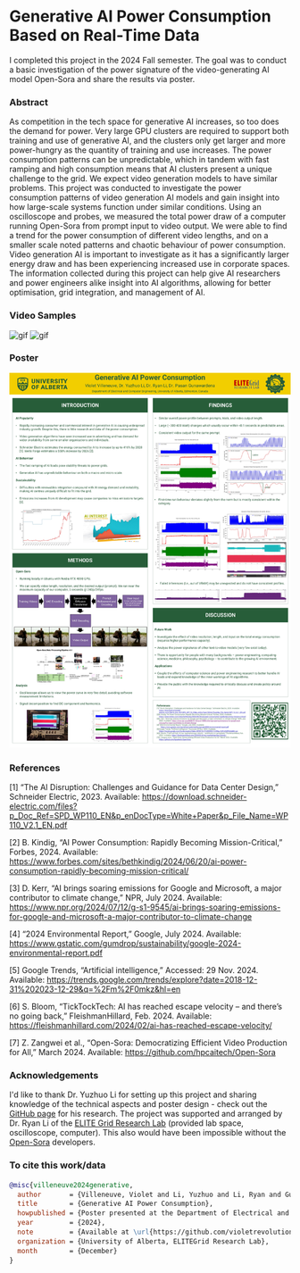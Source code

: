 # Generative AI Power Consumption Based on Real-Time Data
I completed this project in the 2024 Fall semester. The goal was to conduct a basic investigation of the power signature of the video-generating AI model Open-Sora and share the results via poster. 

### Abstract
As competition in the tech space for generative AI increases, so too does the demand for power. Very large GPU clusters are required to support both training and use of generative AI, and the clusters only get larger and more power-hungry as the quantity of training and use increases. The power consumption patterns can be unpredictable, which in tandem with fast ramping and high consumption means that AI clusters present a unique challenge to the grid. We expect video generation models to have similar problems. This project was conducted to investigate the power consumption patterns of video generation AI models and gain insight into how large-scale systems function under similar conditions. Using an oscilloscope and probes, we measured the total power draw of a computer running Open-Sora from prompt input to video output. We were able to find a trend for the power consumption of different video lengths, and on a smaller scale noted patterns and chaotic behaviour of power consumption. Video generation AI is important to investigate as it has a significantly larger energy draw and has been experiencing increased use in corporate spaces. The information collected during this project can help give AI researchers and power engineers alike insight into AI algorithms, allowing for better optimisation, grid integration, and management of AI. 

### Video Samples

![gif](SORA_Long1_000.gif) ![gif](SORA_Custom3_001.gif)

### Poster

![image](Poster.jpg)

### References
[1] “The AI Disruption: Challenges and Guidance for Data Center Design,” Schneider Electric, 2023. Available: https://download.schneider-electric.com/files?p_Doc_Ref=SPD_WP110_EN&p_enDocType=White+Paper&p_File_Name=WP110_V2.1_EN.pdf

[2] B. Kindig, “AI Power Consumption: Rapidly Becoming Mission-Critical,” Forbes, 2024. Available: https://www.forbes.com/sites/bethkindig/2024/06/20/ai-power-consumption-rapidly-becoming-mission-critical/

[3] D. Kerr, “AI brings soaring emissions for Google and Microsoft, a major contributor to climate change,” NPR, July 2024. Available: https://www.npr.org/2024/07/12/g-s1-9545/ai-brings-soaring-emissions-for-google-and-microsoft-a-major-contributor-to-climate-change

[4] “2024 Environmental Report,” Google, July 2024. Available: https://www.gstatic.com/gumdrop/sustainability/google-2024-environmental-report.pdf

[5] Google Trends, “Artificial intelligence,” Accessed: 29 Nov. 2024. Available: https://trends.google.com/trends/explore?date=2018-12-31%202023-12-29&q=%2Fm%2F0mkz&hl=en

[6] S. Bloom, “TickTockTech: AI has reached escape velocity – and there’s no going back,” FleishmanHillard, Feb. 2024. Available: https://fleishmanhillard.com/2024/02/ai-has-reached-escape-velocity/

[7] Z. Zangwei et al., “Open-Sora: Democratizing Efficient Video Production for All,” March 2024. Available: https://github.com/hpcaitech/Open-Sora

### Acknowledgements
I'd like to thank Dr. Yuzhuo Li for setting up this project and sharing knowledge of the technical aspects and poster design - check out the [GitHub page](https://github.com/chennnnnyize/LLM_Impact_Energy_Systems) for his research. The project was supported and arranged by Dr. Ryan Li of the [ELITE Grid Research Lab](https://sites.engineering.ualberta.ca/elitegridlab/) (provided lab space, oscilloscope, computer). This also would have been impossible without the [Open-Sora](https://github.com/hpcaitech/Open-Sora) developers.

### To cite this work/data
```bibtex
@misc{villeneuve2024generative,
  author       = {Villeneuve, Violet and Li, Yuzhuo and Li, Ryan and Gunawardena, Pasan},
  title        = {Generative AI Power Consumption},
  howpublished = {Poster presented at the Department of Electrical and Computer Engineering, University of Alberta, Edmonton, Canada},
  year         = {2024},
  note         = {Available at \url{https://github.com/violetrevolution/DRA2024}},
  organization = {University of Alberta, ELITEGrid Research Lab},
  month        = {December}
}
